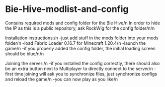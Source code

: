 # Bie-Hive-modlist-and-config
Contains required mods and config folder for the Bie Hive/n
In order to hide the IP as this is a public repository, ask RockWig for the config folder/n/n

Installation instructions:/n
-just add stuff in the mods folder into your mods folder/n
-load Fabric Loader 0.16.7 for Minecraft 1.20.4/n
-launch the game/n
-if you properly added the config folder, the initial loading screen should be blue/n/n

Joining the server:/n
-if you installed the config correctly, there should also be an extra button next to Multiplayer to directly connect to the server/n
-first time joining will ask you to synchronize files, just synchronize configs and reload the game/n
-you can now play as you like/n
